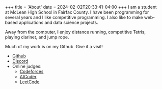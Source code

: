 +++
title = 'About'
date = 2024-02-02T20:33:41-04:00
+++
I am a student at McLean High School in Fairfax County. I have been programming for several years and I like competitive programming. I also like to make web-based applications and data science projects.

Away from the computer, I enjoy distance running, competitive Tetris, playing clarinet, and jump rope.

Much of my work is on my Github. Give it a visit!
- [Github](https://github.com/nonrice)
- [Discord](https://discord.com/users/788749513519136792)
- Online judges:
	- [Codeforces](https://codeforces.com/profile/nonrice)
	- [AtCoder](https://atcoder.jp/users/nonrice)
	- [LeetCode](https://leetcode.com/nonrice/)
